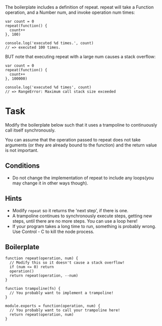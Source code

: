 The boilerplate includes a definition of repeat. repeat will take a Function operation, and a Number num, and invoke operation num times:

    var count = 0
    repeat(function() {
      count++
    }, 100)
    
    console.log('executed %d times.', count)
    // => executed 100 times.

BUT note that executing repeat with a large num causes a stack overflow:

    var count = 0
    repeat(function() {
      count++
    }, 100000)
    
    console.log('executed %d times', count)
    // => RangeError: Maximum call stack size exceeded

# Task

Modify the boilerplate below such that it uses a trampoline to continuously call itself synchronously.

You can assume that the operation passed to repeat does not take arguments (or they are already bound to the function) and the return value is not important.

## Conditions

  * Do not change the implementation of repeat to include any loops(you may change it in other ways though).

## Hints

  * Modify `repeat` so it returns the 'next step', if there is one.
  * A trampoline continues to synchronously execute steps, getting new steps, until there are no more steps. You can use a loop here!
  * If your program takes a long time to run, something is probably wrong.  Use Control - C to kill the node process.

## Boilerplate

    function repeat(operation, num) {
      // Modify this so it doesn't cause a stack overflow!
      if (num <= 0) return
      operation()
      return repeat(operation, --num)
    }
    
    function trampoline(fn) {
      // You probably want to implement a trampoline!
    }
    
    module.exports = function(operation, num) {
      // You probably want to call your trampoline here!
      return repeat(operation, num)
    }